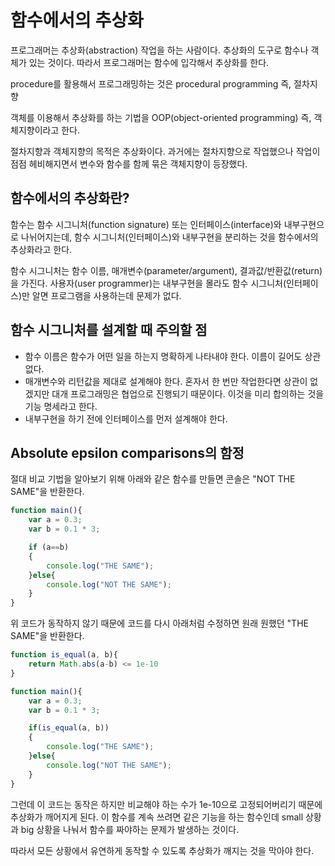 # 함수에서의 추상화

프로그래머는 추상화(abstraction) 작업을 하는 사람이다. 추상화의 도구로 함수나 객체가 있는 것이다. 따라서 프로그래머는 함수에 입각해서 추상화를 한다.

procedure를 활용해서 프로그래밍하는 것은 procedural programming 즉, 절차지향

객체를 이용해서 추상화를 하는 기법을 OOP(object-oriented programming) 즉, 객체지향이라고 한다.

절차지향과 객체지향의 목적은 추상화이다. 과거에는 절차지향으로 작업했으나 작업이 점점 헤비해지면서 변수와 함수를 함께 묶은 객체지향이 등장했다.



## 함수에서의 추상화란?

함수는 함수 시그니처(function signature) 또는 인터페이스(interface)와 내부구현으로 나뉘어지는데, 함수 시그니처(인터페이스)와 내부구현을 분리하는 것을 함수에서의 추상화라고 한다.

함수 시그니처는 함수 이름, 매개변수(parameter/argument), 결과값/반환값(return)을 가진다. 사용자(user programmer)는 내부구현을 몰라도 함수 시그니처(인터페이스)만 알면 프로그램을 사용하는데 문제가 없다.



## 함수 시그니처를 설계할 때 주의할 점

- 함수 이름은 함수가 어떤 일을 하는지 명확하게 나타내야 한다. 이름이 길어도 상관없다.
- 매개변수와 리턴값을 제대로 설계해야 한다. 혼자서 한 번만 작업한다면 상관이 없겠지만 대개 프로그래밍은 협업으로 진행되기 때문이다. 이것을 미리 합의하는 것을 기능 명세라고 한다.
- 내부구현을 하기 전에 인터페이스를 먼저 설계해야 한다.



## Absolute epsilon comparisons의 함정

절대 비교 기법을 알아보기 위해 아래와 같은 함수를 만들면 콘솔은 "NOT THE SAME"을 반환한다.

```javascript
function main(){
    var a = 0.3;
    var b = 0.1 * 3;

    if (a==b)
    {
        console.log("THE SAME");
    }else{
        console.log("NOT THE SAME");
    }
}
```

위 코드가 동작하지 않기 때문에 코드를 다시 아래처럼 수정하면 원래 원했던 "THE SAME"을 반환한다.

```javascript
function is_equal(a, b){
    return Math.abs(a-b) <= 1e-10
}

function main(){
    var a = 0.3;
    var b = 0.1 * 3;

    if(is_equal(a, b))
    {
        console.log("THE SAME");
    }else{
        console.log("NOT THE SAME");
    }
}
```

그런데 이 코드는 동작은 하지만 비교해야 하는 수가 1e-10으로 고정되어버리기 때문에 추상화가 깨어지게 된다. 이 함수를 계속 쓰려면 같은 기능을 하는 함수인데 small 상황과 big 상황을 나눠서 함수를 짜야하는 문제가 발생하는 것이다.

따라서 모든 상황에서 유연하게 동작할 수 있도록 추상화가 깨지는 것을 막아야 한다.
